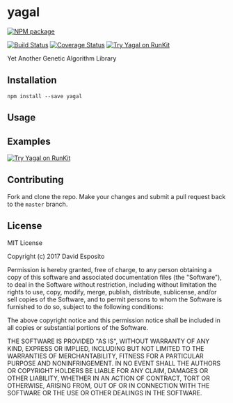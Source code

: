 # yagal

[![NPM package](https://nodei.co/npm/yagal.png)](https://www.npmjs.com/package/yagal)

[![Build Status](https://travis-ci.org/de314/yagal.svg?branch=master)](https://travis-ci.org/de314/yagal)
[![Coverage Status](https://coveralls.io/repos/github/de314/yagal/badge.svg?branch=master)](https://coveralls.io/github/de314/yagal?branch=master)
[![Try Yagal on RunKit](https://badge.runkitcdn.com/Yagal.svg)](https://npm.runkit.com/yagal)

Yet Another Genetic Algorithm Library

## Installation

`npm install --save yagal`

## Usage

## Examples

[![Try Yagal on RunKit](https://badge.runkitcdn.com/Yagal.svg)](https://npm.runkit.com/yagal)

## Contributing

Fork and clone the repo. Make your changes and submit a pull request back to the `master` branch.

## License

MIT License

Copyright (c) 2017 David Esposito

Permission is hereby granted, free of charge, to any person obtaining a copy of this software and
associated documentation files (the "Software"), to deal in the Software without restriction,
including without limitation the rights to use, copy, modify, merge, publish, distribute,
sublicense, and/or sell copies of the Software, and to permit persons to whom the Software is
furnished to do so, subject to the following conditions:

The above copyright notice and this permission notice shall be included in all copies or substantial
portions of the Software.

THE SOFTWARE IS PROVIDED "AS IS", WITHOUT WARRANTY OF ANY KIND, EXPRESS OR IMPLIED, INCLUDING BUT
NOT LIMITED TO THE WARRANTIES OF MERCHANTABILITY, FITNESS FOR A PARTICULAR PURPOSE AND
NONINFRINGEMENT. IN NO EVENT SHALL THE AUTHORS OR COPYRIGHT HOLDERS BE LIABLE FOR ANY CLAIM, DAMAGES
OR OTHER LIABILITY, WHETHER IN AN ACTION OF CONTRACT, TORT OR OTHERWISE, ARISING FROM, OUT OF OR IN
CONNECTION WITH THE SOFTWARE OR THE USE OR OTHER DEALINGS IN THE SOFTWARE.
